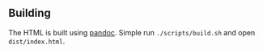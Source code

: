 ## Building

The HTML is built using [pandoc](https://pandoc.org/). Simple run `./scripts/build.sh` and open `dist/index.html`.